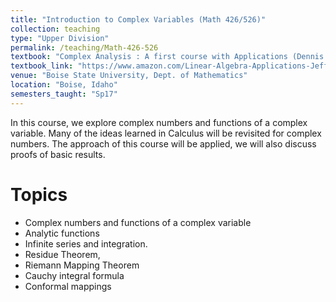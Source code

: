 ```yaml
---
title: "Introduction to Complex Variables (Math 426/526)"
collection: teaching
type: "Upper Division"
permalink: /teaching/Math-426-526
textbook: "Complex Analysis : A first course with Applications (Dennis G. Zill)"
textbook_link: "https://www.amazon.com/Linear-Algebra-Applications-Jeffrey-Holt/dp/1464193347"
venue: "Boise State University, Dept. of Mathematics"
location: "Boise, Idaho"
semesters_taught: "Sp17"
---
```


In this course, we explore complex numbers and functions of a complex variable. Many of the ideas learned in Calculus will be revisited for complex numbers. The approach of this course will be applied, we will also discuss proofs of basic results. 

Topics
======

* Complex numbers and functions of a complex variable
* Analytic functions
* Infinite series and integration. 
* Residue Theorem, 
* Riemann Mapping Theorem
* Cauchy integral formula
* Conformal mappings

